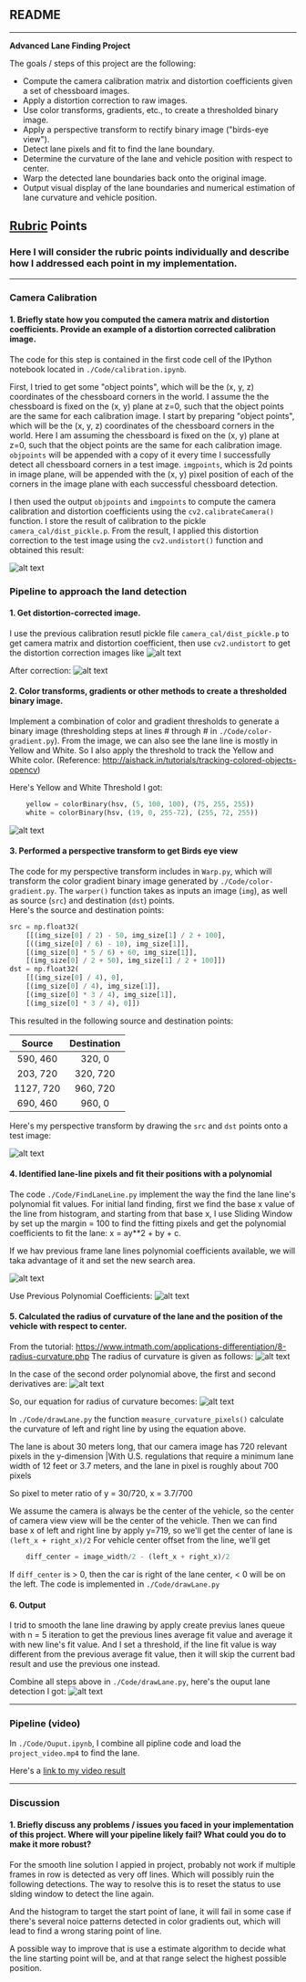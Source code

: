 ## README

---

**Advanced Lane Finding Project**

The goals / steps of this project are the following:

* Compute the camera calibration matrix and distortion coefficients given a set of chessboard images.
* Apply a distortion correction to raw images.
* Use color transforms, gradients, etc., to create a thresholded binary image.
* Apply a perspective transform to rectify binary image ("birds-eye view").
* Detect lane pixels and fit to find the lane boundary.
* Determine the curvature of the lane and vehicle position with respect to center.
* Warp the detected lane boundaries back onto the original image.
* Output visual display of the lane boundaries and numerical estimation of lane curvature and vehicle position.

[//]: # (Image References)

[calib_undist]: ./output_images/ChessBoard_Calibration.png "Undistorted"
[test5_original]: ./test_images/test5.jpg "Original Road"
[test5_undist]: ./test_images/test5_undist.jpg "Undistortion Road"
[test5_color_gradient]: ./output_images/test5_color-gradient.jpg "Color Gradient Threshold"
[test5_persp]: ./output_images/test5_persp.jpg "Warp Sample"
[test5_sliding]: ./output_images/test5_sliding.jpg "Sliding Window"
[test5_prepoly]: ./output_images/test5_prevpoly.jpg "Prev Polynomial"
[curvature1]: ./output_images/curvature1.jpg "Curvature Equation 1"
[curvature2]: ./output_images/curvature2.jpg "Curvature Equation 2"
[curvature3]: ./output_images/curvature3.jpg "Curvature Equation 3"
[test5_line]: ./output_images/test5_line.jpg "Draw the lane"
[video1]: ./project_video.mp4 "Video"

## [Rubric](https://review.udacity.com/#!/rubrics/571/view) Points

### Here I will consider the rubric points individually and describe how I addressed each point in my implementation.  

---

### Camera Calibration

#### 1. Briefly state how you computed the camera matrix and distortion coefficients. Provide an example of a distortion corrected calibration image.

The code for this step is contained in the first code cell of the IPython notebook located in `./Code/calibration.ipynb`.

First, I tried to get some "object points", which will be the (x, y, z) coordinates of the chessboard corners in the world. I assume the the chessboard is fixed on the (x, y) plane at z=0, such that the object points are the same for each calibration image.
I start by preparing "object points", which will be the (x, y, z) coordinates of the chessboard corners in the world. Here I am assuming the chessboard is fixed on the (x, y) plane at z=0, such that the object points are the same for each calibration image.  `objpoints` will be appended with a copy of it every time I successfully detect all chessboard corners in a test image.  `imgpoints`, which is 2d points in image plane, will be appended with the (x, y) pixel position of each of the corners in the image plane with each successful chessboard detection.

I then used the output `objpoints` and `imgpoints` to compute the camera calibration and distortion coefficients using the `cv2.calibrateCamera()` function. I store the result of calibration to the pickle `camera_cal/dist_pickle.p`. From the result, I applied this distortion correction to the test image using the `cv2.undistort()` function and obtained this result:

![alt text][calib_undist]

### Pipeline to approach the land detection

#### 1. Get distortion-corrected image.

I use the previous calibration resutl pickle file `camera_cal/dist_pickle.p` to get camera matrix and distortion coefficient, then use `cv2.undistort` to get the distortion correction images like
![alt text][test5_original]

After correction:
![alt text][test5_undist]

#### 2. Color transforms, gradients or other methods to create a thresholded binary image.

Implement a combination of color and gradient thresholds to generate a binary image (thresholding steps at lines # through # in `./Code/color-gradient.py`).
From the image, we can also see the lane line is mostly in Yellow and White. So I also apply the threshold to track the Yellow and White color. (Reference: http://aishack.in/tutorials/tracking-colored-objects-opencv)

Here's Yellow and White Threshold I got:
```python
    yellow = colorBinary(hsv, (5, 100, 100), (75, 255, 255))
    white = colorBinary(hsv, (19, 0, 255-72), (255, 72, 255))
```

![alt text][test5_color_gradient]

#### 3. Performed a perspective transform to get Birds eye view

The code for my perspective transform includes in `Warp.py`, which will transform the color gradient binary image generated by `./Code/color-gradient.py`.  The `warper()` function takes as inputs an image (`img`), as well as source (`src`) and destination (`dst`) points.  
Here's the source and destination points:

```python
src = np.float32(
    [[(img_size[0] / 2) - 50, img_size[1] / 2 + 100],
    [((img_size[0] / 6) - 10), img_size[1]],
    [(img_size[0] * 5 / 6) + 60, img_size[1]],
    [(img_size[0] / 2 + 50), img_size[1] / 2 + 100]])
dst = np.float32(
    [[(img_size[0] / 4), 0],
    [(img_size[0] / 4), img_size[1]],
    [(img_size[0] * 3 / 4), img_size[1]],
    [(img_size[0] * 3 / 4), 0]])
```

This resulted in the following source and destination points:

| Source        | Destination   | 
|:-------------:|:-------------:| 
| 590, 460      | 320, 0        | 
| 203, 720      | 320, 720      |
| 1127, 720     | 960, 720      |
| 690, 460      | 960, 0        |

Here's my perspective transform by drawing the `src` and `dst` points onto a test image:

![alt text][test5_persp]

#### 4. Identified lane-line pixels and fit their positions with a polynomial
The code `./Code/FindLaneLine.py` implement the way the find the lane line's polynomial fit values.
For initial land finding, first we find the base x value of the line from histogram, and starting from that base x, I use Sliding Window by set up the margin = 100 to find the fitting pixels and get the polynomial coefficients to fit the lane: x = ay**2 + by + c.

If we hav previous frame lane lines polynomial coefficients available, we will taka advantage of it and set the new search area.

![alt text][test5_sliding]

Use Previous Polynomial Coefficients:
![alt text][test5_prepoly]

#### 5. Calculated the radius of curvature of the lane and the position of the vehicle with respect to center.
From the tutorial: https://www.intmath.com/applications-differentiation/8-radius-curvature.php
The radius of curvature is given as follows:
![alt text][curvature1]

In the case of the second order polynomial above, the first and second derivatives are:
![alt text][curvature2]

So, our equation for radius of curvature becomes:
![alt text][curvature3]

In `./Code/drawLane.py` the function `measure_curvature_pixels()` calculate the curvature of left and right line by using the equation above.

The lane is about 30 meters long, that our camera image has 720 relevant pixels in the y-dimension
|With U.S. regulations that require a minimum lane width of 12 feet or 3.7 meters, and the lane in pixel is roughly about 700 pixels

So pixel to meter ratio of y = 30/720, x = 3.7/700

We assume the camera is always be the center of the vehicle, so the center of camera view view will be the center of the vehicle.
Then we can find base x of left and right line by apply y=719, so we'll get the center of lane is `(left_x + right_x)/2`
For vehicle center offset from the line, we'll get
```python
    diff_center = image_width/2 - (left_x + right_x)/2
```
If `diff_center` is > 0, then the car is right of the lane center, < 0 will be on the left.
The code is implemented in `./Code/drawLane.py`

#### 6. Output

I trid to smooth the lane line drawing by apply create previus lanes queue with n = 5 iteration to get the previous lines average fit value and average it with new line's fit value.
And I set a threshold, if the line fit value is way different from the previous average fit value, then it will skip the current bad result and use the previous one instead.

Combine all steps above in `./Code/drawLane.py`, here's the ouput lane detection I got:
![alt text][test5_line]

---

### Pipeline (video)

In `./Code/Ouput.ipynb`, I combine all pipline code and load the `project_video.mp4` to find the lane.

Here's a [link to my video result](./output_videos/project_video.mp4)

---

### Discussion

#### 1. Briefly discuss any problems / issues you faced in your implementation of this project.  Where will your pipeline likely fail?  What could you do to make it more robust?

For the smooth line solution I appied in project, probably not work if multiple frames in row is detected as very off lines. Which will possibly ruin the following detections.
The way to resolve this is to reset the status to use slding window to detect the line again.

And the histogram to target the start point of lane, it will fail in some case if there's several noice patterns detected in color gradients out, which will lead to find a wrong staring point of line.

A possible way to improve that is use a estimate algorithm to decide what the line starting point will be, and at that range select the highest possible position.
